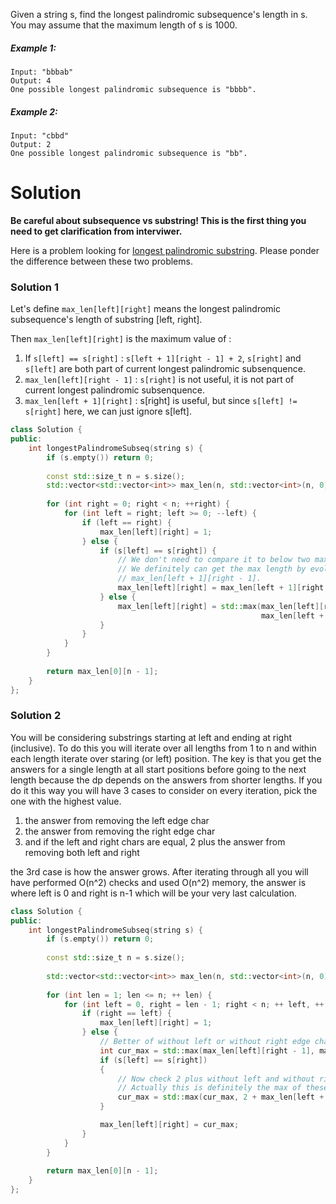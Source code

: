 Given a string s, find the longest palindromic subsequence's length in s. You may assume that the maximum length of s is 1000.

##### Example 1:

```
Input: "bbbab"
Output: 4
One possible longest palindromic subsequence is "bbbb".
```

##### Example 2:

```
Input: "cbbd"
Output: 2
One possible longest palindromic subsequence is "bb".
```

# Solution

__Be careful about subsequence vs substring! This is the first thing you need to get clarification from interviwer.__

Here is a problem looking for [longest palindromic substring](https://leetcode.com/problems/longest-palindromic-substring/description/). Please ponder the difference between these two problems. 

### Solution 1

Let's define ```max_len[left][right]``` means the longest palindromic subsequence's length of substring [left, right].

Then ```max_len[left][right]``` is the maximum value of :

1. If ```s[left] == s[right]``` : ```s[left + 1][right - 1] + 2```, ```s[right]``` and ```s[left]``` are both part of current longest palindromic subsenquence.
2. ```max_len[left][right - 1]``` : ```s[right]``` is not useful, it is not part of current longest palindromic subsenquence.
3. ```max_len[left + 1][right]``` : s[right] is useful, but since ```s[left] != s[right]``` here, we can just ignore s[left].


```cpp
class Solution {
public:
    int longestPalindromeSubseq(string s) {
        if (s.empty()) return 0;
        
        const std::size_t n = s.size();
        std::vector<std::vector<int>> max_len(n, std::vector<int>(n, 0)); 
        
        for (int right = 0; right < n; ++right) {
            for (int left = right; left >= 0; --left) {
                if (left == right) {
                    max_len[left][right] = 1;
                } else {
                    if (s[left] == s[right]) {
                        // We don't need to compare it to below two max_len values.
                        // We definitely can get the max length by evolving from 
                        // max_len[left + 1][right - 1].
                        max_len[left][right] = max_len[left + 1][right - 1] + 2;
                    } else {            
                        max_len[left][right] = std::max(max_len[left][right - 1],
                                                        max_len[left + 1][right]);
                    }
                }
            }
        }
        
        return max_len[0][n - 1];
    }
};
```

### Solution 2


You will be considering substrings starting at left and ending at right (inclusive). To do this you will iterate over all lengths from 1 to n and within each length iterate over staring (or left) position. The key is that you get the answers for a single length at all start positions before going to the next length because the dp depends on the answers from shorter lengths. If you do it this way you will have 3 cases to consider on every iteration, pick the one with the highest value.

1. the answer from removing the left edge char  
2. the answer from removing the right edge char  
3. and if the left and right chars are equal, 2 plus the answer from removing both left and right  

the 3rd case is how the answer grows. After iterating through all you will have performed O(n^2) checks and used O(n^2) memory, the answer is where left is 0 and right is n-1 which will be your very last calculation.

```cpp
class Solution {
public:
    int longestPalindromeSubseq(string s) {
        if (s.empty()) return 0;
        
        const std::size_t n = s.size();
        
        std::vector<std::vector<int>> max_len(n, std::vector<int>(n, 0)); 
        
        for (int len = 1; len <= n; ++ len) {
            for (int left = 0, right = len - 1; right < n; ++ left, ++ right) {
                if (right == left) {
                    max_len[left][right] = 1;
                } else {
                    // Better of without left or without right edge char
                    int cur_max = std::max(max_len[left][right - 1], max_len[left + 1][right]);
                    if (s[left] == s[right])
                    {
                        // Now check 2 plus without left and without right.
                        // Actually this is definitely the max of these three candidates.
                        cur_max = std::max(cur_max, 2 + max_len[left + 1][right - 1]);
                    }

                    max_len[left][right] = cur_max;
                }
            }
        }
        
        return max_len[0][n - 1];
    }
};
```
